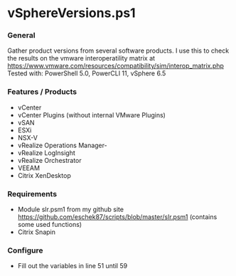 # vSphereVersions.ps1

### General
Gather product versions from several software products. I use this to check the results on the vmware interoperatility matrix at https://www.vmware.com/resources/compatibility/sim/interop_matrix.php<br>
Tested with: PowerShell 5.0, PowerCLI 11, vSphere 6.5

### Features / Products
- vCenter
- vCenter Plugins (without internal VMware Plugins)
- vSAN
- ESXi
- NSX-V
- vRealize Operations Manager-
- vRealize LogInsight
- vRealize Orchestrator
- VEEAM
- Citrix XenDesktop

### Requirements  
- Module slr.psm1 from my github site https://github.com/eschek87/scripts/blob/master/slr.psm1 (contains some used functions)
- Citrix Snapin


### Configure
- Fill out the variables in line 51 until 59  